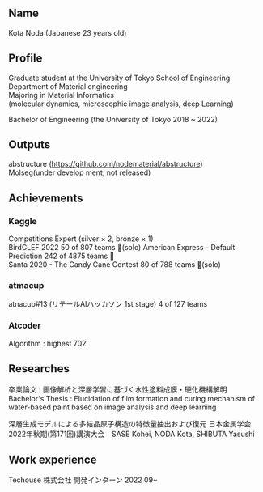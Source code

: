 ## Name 
Kota Noda (Japanese 23 years old)

## Profile
Graduate student at the University of Tokyo School of Engineering  
Department of Material engineering  
Majoring in Material Informatics  
(molecular dynamics, microscophic image analysis, deep Learning)  

Bachelor of Engineering (the University of Tokyo 2018 ~ 2022)

## Outputs
abstructure (https://github.com/nodematerial/abstructure)  
Molseg(under develop ment, not released)

## Achievements
### Kaggle 
Competitions Expert (silver × 2, bronze × 1)  
BirdCLEF 2022 50 of 807 teams 🥈(solo)
American Express - Default Prediction 242 of 4875 teams 🥈  
Santa 2020 - The Candy Cane Contest 80 of 788 teams 🥉(solo)

### atmacup 
atnacup#13 (リテールAIハッカソン 1st stage) 4 of 127 teams

### Atcoder
Algorithm : highest 702

## Researches
卒業論文 : 画像解析と深層学習に基づく水性塗料成膜・硬化機構解明  
Bachelor's Thesis : Elucidation of film formation and curing mechanism of water-based paint based on image analysis and deep learning

深層⽣成モデルによる多結晶原⼦構造の特徴量抽出および復元 日本金属学会2022年秋期(第171回)講演大会　SASE Kohei, NODA Kota, SHIBUTA Yasushi

## Work experience
Techouse 株式会社 開発インターン 2022 09~ 

